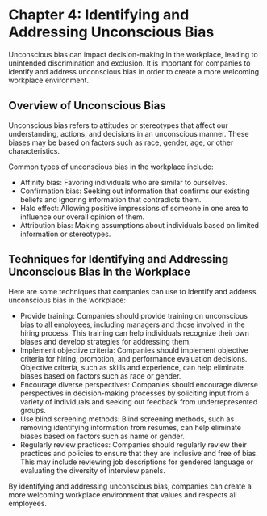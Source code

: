 Chapter 4: Identifying and Addressing Unconscious Bias
======================================================

Unconscious bias can impact decision-making in the workplace, leading to unintended discrimination and exclusion. It is important for companies to identify and address unconscious bias in order to create a more welcoming workplace environment.

Overview of Unconscious Bias
----------------------------

Unconscious bias refers to attitudes or stereotypes that affect our understanding, actions, and decisions in an unconscious manner. These biases may be based on factors such as race, gender, age, or other characteristics.

Common types of unconscious bias in the workplace include:

* Affinity bias: Favoring individuals who are similar to ourselves.
* Confirmation bias: Seeking out information that confirms our existing beliefs and ignoring information that contradicts them.
* Halo effect: Allowing positive impressions of someone in one area to influence our overall opinion of them.
* Attribution bias: Making assumptions about individuals based on limited information or stereotypes.

Techniques for Identifying and Addressing Unconscious Bias in the Workplace
---------------------------------------------------------------------------

Here are some techniques that companies can use to identify and address unconscious bias in the workplace:

* Provide training: Companies should provide training on unconscious bias to all employees, including managers and those involved in the hiring process. This training can help individuals recognize their own biases and develop strategies for addressing them.
* Implement objective criteria: Companies should implement objective criteria for hiring, promotion, and performance evaluation decisions. Objective criteria, such as skills and experience, can help eliminate biases based on factors such as race or gender.
* Encourage diverse perspectives: Companies should encourage diverse perspectives in decision-making processes by soliciting input from a variety of individuals and seeking out feedback from underrepresented groups.
* Use blind screening methods: Blind screening methods, such as removing identifying information from resumes, can help eliminate biases based on factors such as name or gender.
* Regularly review practices: Companies should regularly review their practices and policies to ensure that they are inclusive and free of bias. This may include reviewing job descriptions for gendered language or evaluating the diversity of interview panels.

By identifying and addressing unconscious bias, companies can create a more welcoming workplace environment that values and respects all employees.
